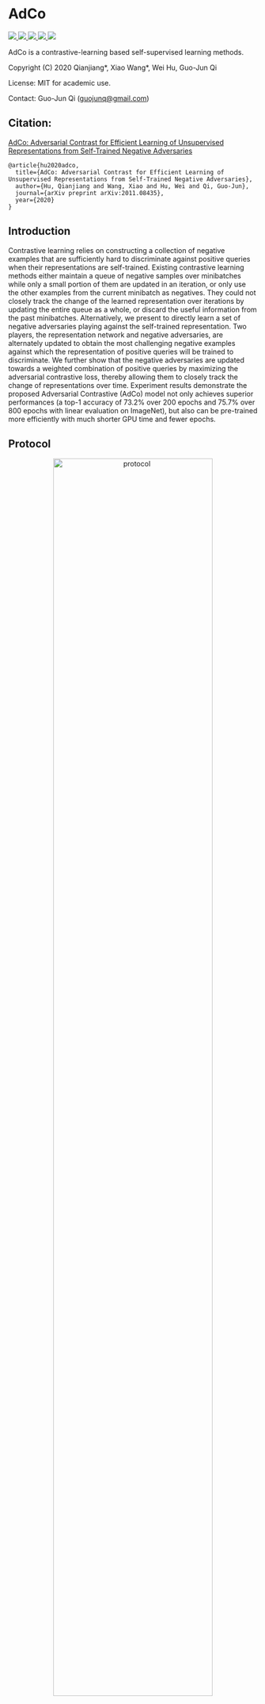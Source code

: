 # AdCo
<a href="https://github.com/marktext/marktext/releases/latest">
   <img src="https://img.shields.io/badge/AdCo-v2.0.0-green">
   <img src="https://img.shields.io/badge/platform-Linux%20%7C%20Mac%20-green">
   <img src="https://img.shields.io/badge/Language-python3-green">
   <img src="https://img.shields.io/badge/dependencies-tested-green">
   <img src="https://img.shields.io/badge/licence-GNU-green">
</a>   

AdCo is a contrastive-learning based self-supervised learning methods. 

Copyright (C) 2020 Qianjiang*, Xiao Wang*, Wei Hu, Guo-Jun Qi

License: MIT for academic use.

Contact: Guo-Jun Qi (guojunq@gmail.com)

## Citation:
[AdCo: Adversarial Contrast for Efficient Learning of Unsupervised Representations from Self-Trained Negative Adversaries](https://arxiv.org/pdf/2011.08435.pdf)
```
@article{hu2020adco,
  title={AdCo: Adversarial Contrast for Efficient Learning of Unsupervised Representations from Self-Trained Negative Adversaries},
  author={Hu, Qianjiang and Wang, Xiao and Hu, Wei and Qi, Guo-Jun},
  journal={arXiv preprint arXiv:2011.08435},
  year={2020}
}
```

## Introduction
Contrastive learning relies on constructing a collection of negative examples that are sufficiently hard to discriminate against positive queries when their representations are self-trained. Existing contrastive learning methods either maintain a queue of negative samples over minibatches while only a small portion of them are updated in an iteration, or only use the other examples from the current minibatch as negatives. They could not closely track the change of the learned representation over iterations by updating the entire queue as a whole, or discard the useful information from the past minibatches. Alternatively, we present to directly learn a set of negative adversaries playing against the self-trained representation. Two players, the representation network and negative adversaries, are alternately updated to obtain the most challenging negative examples against which the representation of positive queries will be trained to discriminate. We further show that the negative adversaries are updated towards a weighted combination of positive queries by maximizing the adversarial contrastive loss, thereby allowing them to closely track the change of representations over time. Experiment results demonstrate the proposed Adversarial Contrastive (AdCo) model not only achieves superior performances (a top-1 accuracy of 73.2% over 200 epochs and 75.7% over 800 epochs with linear evaluation on ImageNet), but also can be pre-trained more efficiently with much shorter GPU time and fewer epochs.

## Protocol
<p align="center">
  <img src="figure/adco_protocol.png" alt="protocol" width="80%">
</p> 

## Installation  
### 1. [`Install git`](https://git-scm.com/book/en/v2/Getting-Started-Installing-Git) 
### 2. Clone the repository in your computer 
```
git clone git@github.com:maple-research-lab/AdCo.git && cd AdCo
```

### 3. Build dependencies.   
You have two options to install dependency on your computer:
#### 3.1 Install with pip and python(Ver 3.6.9).
##### 3.1.1[`install pip`](https://pip.pypa.io/en/stable/installing/).
##### 3.1.2  Install dependency in command line.
```
pip install -r requirements.txt --user
```
If you encounter any errors, you can install each library one by one:
```
pip install torch==1.7.1
pip install torchvision==0.8.2
pip install numpy==1.19.5
pip install Pillow==5.1.0
pip install tensorboard==1.14.0
pip install tensorboardX==1.7
```

#### 3.2 Install with anaconda
##### 3.2.1 [`install conda`](https://docs.conda.io/projects/conda/en/latest/user-guide/install/macos.html). 
##### 3.2.2 Install dependency in command line
```
conda create -n AdCo python=3.6.9
conda activate AdCo
pip install -r requirements.txt 
```
Each time when you want to run my code, simply activate the environment by
```
conda activate AdCo
conda deactivate(If you want to exit) 
```

## Usage
```
python3 main_adco.py -h
  --log_path LOG_PATH   log path for saving models
  -a ARCH, --arch ARCH  model architecture: alexnet | densenet121 |
                        densenet161 | densenet169 | densenet201 | googlenet |
                        inception_v3 | mnasnet0_5 | mnasnet0_75 | mnasnet1_0 |
                        mnasnet1_3 | mobilenet_v2 | resnet101 | resnet152 |
                        resnet18 | resnet34 | resnet50 | resnext101_32x8d |
                        resnext50_32x4d | shufflenet_v2_x0_5 |
                        shufflenet_v2_x1_0 | shufflenet_v2_x1_5 |
                        shufflenet_v2_x2_0 | squeezenet1_0 | squeezenet1_1 |
                        vgg11 | vgg11_bn | vgg13 | vgg13_bn | vgg16 | vgg16_bn
                        | vgg19 | vgg19_bn | wide_resnet101_2 |
                        wide_resnet50_2 (default: resnet50)
  -j N, --workers N     number of data loading workers (default: 32)
  --epochs N            number of total epochs to run
  --start_epoch N       manual epoch number (useful on restarts)
  -b N, --batch_size N  mini-batch size (default: 256), this is the total
                        batch size of all GPUs on the current node when using
                        Data Parallel or Distributed Data Parallel
  --lr LR, --learning_rate LR
                        initial learning rate
  --lr_final LR_FINAL   final learning rate
  --schedule [SCHEDULE [SCHEDULE ...]]
                        learning rate schedule: default: cos scheduler
  --momentum M          momentum of SGD solver
  --wd W, --weight_decay W
                        weight decay (default: 1e-4)
  -p N, --print_freq N  print frequency (default: 10)
  --resume PATH         path to latest checkpoint (default: none)
  --world_size WORLD_SIZE
                        number of nodes for distributed
                        training,args.nodes_num*args.ngpu,here we specify with
                        the number of nodes
  --rank RANK           node rank for distributed training,rank of total
                        threads, 0 to args.world_size-1
  --dist_url DIST_URL   url used to set up distributed training
  --dist_backend DIST_BACKEND
                        distributed backend
  --seed SEED           seed for initializing training.
  --gpu GPU             GPU id to use.
  --multiprocessing_distributed MULTIPROCESSING_DISTRIBUTED
                        Use multi-processing distributed training to launch N
                        processes per node, which has N GPUs. This is the
                        fastest way to use PyTorch for either single node or
                        multi node data parallel training
  --moco_dim MOCO_DIM   feature dimension (default: 128)
  --moco_m MOCO_M       moco momentum of updating key encoder (default: 0.999)
  --moco_t MOCO_T       softmax temperature for network (default: 0.12)
  --mlp MLP             use mlp head
  --cos COS             use cosine lr schedule
  --dataset DATASET     Specify dataset: ImageNet or cifar10
  --choose CHOOSE       choose gpu for training
  --save_path SAVE_PATH
                        model and record save path
  --nmb_crops NMB_CROPS [NMB_CROPS ...]
                        list of number of crops (example: [2, 6])
  --size_crops SIZE_CROPS [SIZE_CROPS ...]
                        crops resolutions (example: [224, 96])
  --min_scale_crops MIN_SCALE_CROPS [MIN_SCALE_CROPS ...]
                        argument in RandomResizedCrop (example: [0.14, 0.05])
  --max_scale_crops MAX_SCALE_CROPS [MAX_SCALE_CROPS ...]
                        argument in RandomResizedCrop (example: [1., 0.14])
  --cluster CLUSTER     number of learnable comparison features
  --memory_lr MEMORY_LR
                        learning rate for adversial memory bank
  --ad_init AD_INIT     use feature encoding to init or not
  --nodes_num NODES_NUM
                        number of nodes to use
  --ngpu NGPU           number of gpus per node
  --master_addr MASTER_ADDR
                        addr for master node
  --master_port MASTER_PORT
                        port for master node
  --node_rank NODE_RANK
                        rank of machine, 0 to nodes_num-1
  --mem_t MEM_T         temperature for memory bank(default: 0.02)
  --mem_wd MEM_WD       weight decay of memory bank (default: 0)
  --sym SYM             train with symmetric loss or not

```

### Unsupervised Training
This implementation only supports multi-gpu, DistributedDataParallel training, which is faster and simpler; single-gpu or DataParallel training is not supported.
#### Single Crop
##### 1 Without symmetrical loss:
```

```
##### 2 With symmetrical loss:
```

```
#### Multi Crop
##### 1 Without symmetrical loss:
```

```
##### 2 With symmetrical loss:
```

```

### Linear Classification
With a pre-trained model, we can easily evaluate its performance on ImageNet with:
```

```
Performance:
<table><tbody>
<!-- START TABLE -->
<!-- TABLE HEADER -->
<th valign="bottom">pre-train<br/>network</th>
<th valign="bottom">pre-train<br/>epochs</th>
<th valign="bottom">Crop</th>
<th valign="bottom">Symmetrical<br/>Loss</th>
<th valign="bottom">AdCo<br/>top-1 acc.</th>
<!-- TABLE BODY -->
<tr><td align="left">ResNet-50</td>
<td align="center">200</td>
<td align="center">Single</td>
<td align="center">No</td>
<td align="center">68.6</td>
</tr>
<tr><td align="left">ResNet-50</td>
<td align="center">200</td>
<td align="center">Multi</td>
<td align="center">No</td>
<td align="center">73.2</td>
</tr>
<tr><td align="left">ResNet-50</td>
<td align="center">800</td>
<td align="center">Single</td>
<td align="center">No</td>
<td align="center">72.8</td>
</tr>
<tr><td align="left">ResNet-50</td>
<td align="center">800</td>
<td align="center">Multi</td>
<td align="center">No</td>
<td align="center">75.7</td>
</tr>
<tr><td align="left">ResNet-50</td>
<td align="center">200</td>
<td align="center">Single</td>
<td align="center">Yes</td>
<td align="center">70.6</td>
</tr>
</tbody></table>

### Transfering to VOC07 Classification
#### 1 Downloading [Dataset](http://host.robots.ox.ac.uk/pascal/VOC/voc2007/VOCtrainval_06-Nov-2007.tar).
#### 2 Linear Evaluation:
```

```

### Transfering to Places205 Classification
#### 1 Downloading [Dataset](http://places.csail.mit.edu/user/index.php)
#### 2 Linear Evaluation:
```

```

### Transferring to Object Detection
Please refer to [MoCo Detection](https://github.com/facebookresearch/moco/blob/master/detection), we adopted the same protocol for detection.


